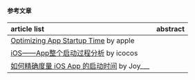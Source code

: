 #### 参考文章
article list | abstract
:-- | :--:
[Optimizing App Startup Time](https://developer.apple.com/videos/play/wwdc2016/406/) by apple |
[iOS——App整个启动过程分析](https://icocos.github.io/2017/06/28/iOS%E2%80%94%E2%80%94App%E6%95%B4%E4%B8%AA%E5%90%AF%E5%8A%A8%E8%BF%87%E7%A8%8B%E5%88%86%E6%9E%90/) by icocos |
[如何精确度量 iOS App 的启动时间](https://www.jianshu.com/p/c14987eee107) by Joy___ |